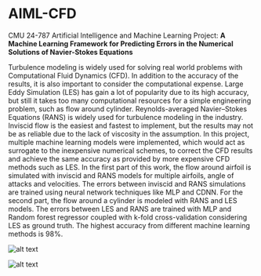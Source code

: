 # AIML-CFD
CMU 24-787 Artificial Intelligence and Machine Learning Project: **A Machine Learning Framework for Predicting Errors in the Numerical Solutions of Navier-Stokes Equations**

Turbulence modeling is widely used for solving real world problems with Computational Fluid Dynamics (CFD). In addition to the accuracy of the results, it is also important to consider the computational expense. Large Eddy Simulation (LES) has gain a lot of popularity due to its high accuracy, but still it takes too many computational resources for a simple engineering problem, such as flow around cylinder. Reynolds-averaged Navier–Stokes Equations (RANS) is widely used for turbulence modeling in the industry. Inviscid flow is the easiest and fastest to implement, but the results may not be as reliable due to the lack of viscosity in the assumption. In this project, multiple machine learning models were implemented, which would act as surrogate to the inexpensive numerical schemes, to correct the CFD results and achieve the same accuracy as provided by more expensive CFD methods such as LES. In the first part of this work, the flow around airfoil is simulated with inviscid and RANS models for multiple airfoils, angle of attacks and velocities. The errors between inviscid and RANS simulations are trained using neural network techniques like MLP and CDNN. For the second part, the flow around a cylinder is modeled with RANS and LES models. The errors between LES and RANS are trained with MLP and Random forest regressor coupled with k-fold cross-validation considering LES as ground truth. The highest accuracy from different machine learning methods is 98%.

![alt text](https://raw.githubusercontent.com/zhihaol1/AIML-CFD/master/cylinder.png)

![alt text](https://raw.githubusercontent.com/zhihaol1/AIML-CFD/master/airfoil.png)

